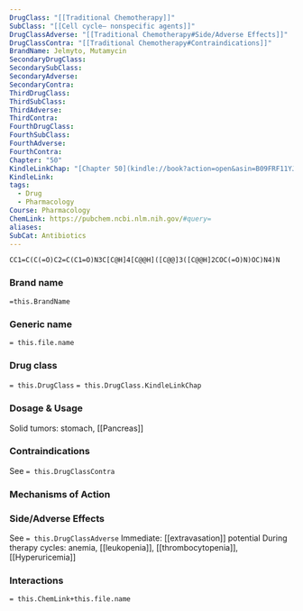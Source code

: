 ```yaml
---
DrugClass: "[[Traditional Chemotherapy]]"
SubClass: "[[Cell cycle– nonspecific agents]]"
DrugClassAdverse: "[[Traditional Chemotherapy#Side/Adverse Effects]]"
DrugClassContra: "[[Traditional Chemotherapy#Contraindications]]"
BrandName: Jelmyto, Mutamycin
SecondaryDrugClass: 
SecondarySubClass: 
SecondaryAdverse: 
SecondaryContra: 
ThirdDrugClass: 
ThirdSubClass: 
ThirdAdverse: 
ThirdContra: 
FourthDrugClass: 
FourthSubClass: 
FourthAdverse: 
FourthContra: 
Chapter: "50"
KindleLinkChap: "[Chapter 50](kindle://book?action=open&asin=B09FRF11YJ&location=29267)"
KindleLink: 
tags:
  - Drug
  - Pharmacology
Course: Pharmacology
ChemLink: https://pubchem.ncbi.nlm.nih.gov/#query=
aliases: 
SubCat: Antibiotics
---
```

```smiles
CC1=C(C(=O)C2=C(C1=O)N3C[C@H]4[C@@H]([C@@]3([C@@H]2COC(=O)N)OC)N4)N
```

### Brand name
`=this.BrandName`

### Generic name
`= this.file.name`

### Drug class 
`= this.DrugClass`
	`= this.DrugClass.KindleLinkChap`

### Dosage & Usage
Solid tumors: stomach, [[Pancreas]]


### Contraindications
See `= this.DrugClassContra`

### Mechanisms of Action


### Side/Adverse Effects
See `= this.DrugClassAdverse`
Immediate: [[extravasation]] potential 
During therapy cycles: anemia, [[leukopenia]], [[thrombocytopenia]], [[Hyperuricemia]]

### Interactions

`= this.ChemLink+this.file.name`

